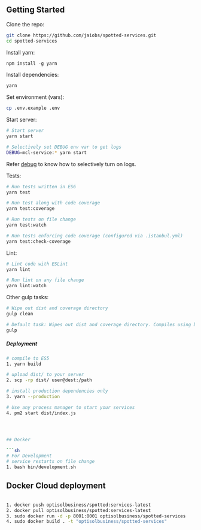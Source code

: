 
## Getting Started

Clone the repo:
```sh
git clone https://github.com/jaiobs/spotted-services.git
cd spotted-services
```

Install yarn:
```js
npm install -g yarn
```

Install dependencies:
```sh
yarn
```

Set environment (vars):
```sh
cp .env.example .env
```

Start server:
```sh
# Start server
yarn start

# Selectively set DEBUG env var to get logs
DEBUG=mcl-service:* yarn start
```
Refer [debug](https://www.npmjs.com/package/debug) to know how to selectively turn on logs.


Tests:
```sh
# Run tests written in ES6 
yarn test

# Run test along with code coverage
yarn test:coverage

# Run tests on file change
yarn test:watch

# Run tests enforcing code coverage (configured via .istanbul.yml)
yarn test:check-coverage
```

Lint:
```sh
# Lint code with ESLint
yarn lint

# Run lint on any file change
yarn lint:watch
```

Other gulp tasks:
```sh
# Wipe out dist and coverage directory
gulp clean

# Default task: Wipes out dist and coverage directory. Compiles using babel.
gulp
```

##### Deployment

```sh
# compile to ES5
1. yarn build

# upload dist/ to your server
2. scp -rp dist/ user@dest:/path

# install production dependencies only
3. yarn --production

# Use any process manager to start your services
4. pm2 start dist/index.js




## Docker

```sh
# For Development
# service restarts on file change
1. bash bin/development.sh

```

## Docker Cloud deployment

```sh

1. docker push optisolbusiness/spotted:services-latest
2. docker pull optisolbusiness/spotted:services-latest
3. sudo docker run -d -p 8001:8001 optisolbusiness/spotted-services
4. sudo docker build . -t "optisolbusiness/spotted-services"


```




